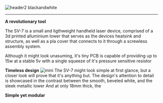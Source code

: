 ![header2 blackandwhite](https://user-images.githubusercontent.com/69592035/174971621-459735b6-8dd4-40cf-bbd7-e07db0abd27f.png)
****
**A revolutionary tool**

The SV-7 is a small and ligthweight handheld laser device, comprised of a 3d printed alluminium lower that serves as the devices heatsink and structure, as well as a pla cover that connects to it through a screwless assembly system.

Although it might look unasuming, it's tiny PCB is capable of providing up to 15w at a stable 5v with a single squeeze of it's pressure sensitive resistor


**Timeless design**
![mini](https://user-images.githubusercontent.com/69592035/174982651-ec633f4f-7af5-44c7-afe8-8718cab3fd67.png)
The SV-7 might look simple at first glance, but a closer look will prove that it's anything but. The design's attention to detail is showcased in the contrast between the smooth, beveled white, and the sleek metallic lower
And at only 18mm thick, the 

**Simple yet modular**

